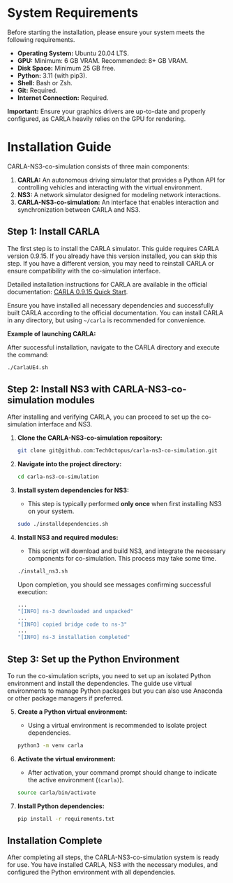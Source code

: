 # System Requirements

Before starting the installation, please ensure your system meets the following requirements.

- **Operating System:** Ubuntu 20.04 LTS.
- **GPU:** Minimum: 6 GB VRAM. Recommended: 8+ GB VRAM.
- **Disk Space:** Minimum 25 GB free.
- **Python:** 3.11 (with pip3).
- **Shell:** Bash or Zsh.
- **Git:** Required.
- **Internet Connection:** Required.

**Important:** Ensure your graphics drivers are up-to-date and properly configured, as CARLA heavily relies on the GPU for rendering.

# Installation Guide

CARLA-NS3-co-simulation consists of three main components:

1.  **CARLA:** An autonomous driving simulator that provides a Python API for controlling vehicles and interacting with the virtual environment.
2.  **NS3:** A network simulator designed for modeling network interactions.
3.  **CARLA-NS3-co-simulation:** An interface that enables interaction and synchronization between CARLA and NS3.

## Step 1: Install CARLA

The first step is to install the CARLA simulator. This guide requires CARLA version 0.9.15. If you already have this version installed, you can skip this step. If you have a different version, you may need to reinstall CARLA or ensure compatibility with the co-simulation interface.

Detailed installation instructions for CARLA are available in the official documentation: [CARLA 0.9.15 Quick Start](https://carla.readthedocs.io/en/0.9.15/start_quickstart/#carla-installation).

Ensure you have installed all necessary dependencies and successfully built CARLA according to the official documentation. You can install CARLA in any directory, but using `~/carla` is recommended for convenience.

**Example of launching CARLA:**

After successful installation, navigate to the CARLA directory and execute the command:

```bash
./CarlaUE4.sh
```

## Step 2: Install NS3 with CARLA-NS3-co-simulation modules

After installing and verifying CARLA, you can proceed to set up the co-simulation interface and NS3.

1.  **Clone the CARLA-NS3-co-simulation repository:**

    ```bash
    git clone git@github.com:TechOctopus/carla-ns3-co-simulation.git
    ```

2.  **Navigate into the project directory:**

    ```bash
    cd carla-ns3-co-simulation
    ```

3.  **Install system dependencies for NS3:**

    - This step is typically performed **only once** when first installing NS3 on your system.

    ```bash
    sudo ./installdependencies.sh
    ```

4.  **Install NS3 and required modules:**
    - This script will download and build NS3, and integrate the necessary components for co-simulation. This process may take some time.
    ```bash
    ./install_ns3.sh
    ```
    Upon completion, you should see messages confirming successful execution:
    ```bash
    ...
    "[INFO] ns-3 downloaded and unpacked"
    ...
    "[INFO] copied bridge code to ns-3"
    ...
    "[INFO] ns-3 installation completed"
    ```

## Step 3: Set up the Python Environment

To run the co-simulation scripts, you need to set up an isolated Python environment and install the dependencies. The guide use virtual environments to manage Python packages but you can also use Anaconda or other package managers if preferred.

5.  **Create a Python virtual environment:**

    - Using a virtual environment is recommended to isolate project dependencies.

    ```bash
    python3 -m venv carla
    ```

6.  **Activate the virtual environment:**

    - After activation, your command prompt should change to indicate the active environment (`(carla)`).

    ```bash
    source carla/bin/activate
    ```

7.  **Install Python dependencies:**
    ```bash
    pip install -r requirements.txt
    ```

## Installation Complete

After completing all steps, the CARLA-NS3-co-simulation system is ready for use. You have installed CARLA, NS3 with the necessary modules, and configured the Python environment with all dependencies.
